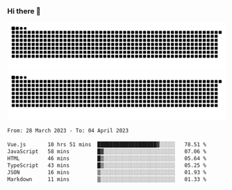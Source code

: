 ### Hi there 👋

![GitHub Snake Light](https://raw.githubusercontent.com/jichangee/jichangee/output/github-snake.svg#gh-light-mode-only)
![GitHub Snake dark](https://raw.githubusercontent.com/jichangee/jichangee/output/github-snake-dark.svg#gh-dark-mode-only)

<!--START_SECTION:waka-->

```text
From: 28 March 2023 - To: 04 April 2023

Vue.js       10 hrs 51 mins  ███████████████████▓░░░░░   78.51 %
JavaScript   58 mins         █▓░░░░░░░░░░░░░░░░░░░░░░░   07.06 %
HTML         46 mins         █▒░░░░░░░░░░░░░░░░░░░░░░░   05.64 %
TypeScript   43 mins         █▒░░░░░░░░░░░░░░░░░░░░░░░   05.25 %
JSON         16 mins         ▒░░░░░░░░░░░░░░░░░░░░░░░░   01.93 %
Markdown     11 mins         ▒░░░░░░░░░░░░░░░░░░░░░░░░   01.33 %
```

<!--END_SECTION:waka-->

<!--
![GitHub Snake Light](github-snake.svg#gh-light-mode-only)
![GitHub Snake dark](github-snake-dark.svg#gh-dark-mode-only)
-->

<!--
**jichangee/jichangee** is a ✨ _special_ ✨ repository because its `README.md` (this file) appears on your GitHub profile.

Here are some ideas to get you started:

- 🔭 I’m currently working on ...
- 🌱 I’m currently learning ...
- 👯 I’m looking to collaborate on ...
- 🤔 I’m looking for help with ...
- 💬 Ask me about ...
- 📫 How to reach me: ...
- 😄 Pronouns: ...
- ⚡ Fun fact: ...
-->
